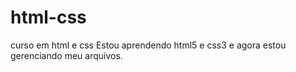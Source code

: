 # html-css
 curso em html e css
Estou aprendendo html5 e css3 e agora estou gerenciando meu arquivos.
<a href="https://julianoberdet.github.io/html-css/exercicios/ex001/index.html">